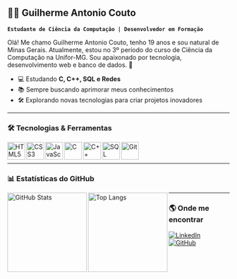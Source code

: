 ## 👨‍💻 Guilherme Antonio Couto

**`Estudante de Ciência da Computação | Desenvolvedor em Formação`**

Olá! Me chamo Guilherme Antonio Couto, tenho 19 anos e sou natural de Minas Gerais. Atualmente, estou no 3º período do curso de Ciência da Computação na Unifor-MG. Sou apaixonado por tecnologia, desenvolvimento web e banco de dados. 🚀

- 💻 Estudando **C, C++, SQL e Redes**
- 📚 Sempre buscando aprimorar meus conhecimentos
- 🛠️ Explorando novas tecnologias para criar projetos inovadores

---

### 🛠️ Tecnologias & Ferramentas

<img align="left" alt="HTML5" title="HTML5" width="40px" src="https://cdn.jsdelivr.net/gh/devicons/devicon@latest/icons/html5/html5-original.svg"/>
<img align="left" alt="CSS3" title="CSS3" width="40px" src="https://cdn.jsdelivr.net/gh/devicons/devicon@latest/icons/css3/css3-original.svg"/>
<img align="left" alt="JavaScript" title="JavaScript" width="40px" src="https://cdn.jsdelivr.net/gh/devicons/devicon@latest/icons/javascript/javascript-original.svg"/>
<img align="left" alt="C" title="C" width="40px" src="https://cdn.jsdelivr.net/gh/devicons/devicon@latest/icons/c/c-original.svg"/>
<img align="left" alt="C++" title="C++" width="40px" src="https://cdn.jsdelivr.net/gh/devicons/devicon@latest/icons/cplusplus/cplusplus-original.svg"/>
<img align="left" alt="SQL" title="SQL" width="40px" src="https://cdn.jsdelivr.net/gh/devicons/devicon@latest/icons/mysql/mysql-original.svg"/>
<img align="left" alt="Git" title="Git" width="40px" src="https://cdn.jsdelivr.net/gh/devicons/devicon@latest/icons/git/git-original.svg"/>

<br/>
<br/>

---

### 📊 Estatísticas do GitHub

<p>
  <img align="left" alt="GitHub Stats" height="180px" src="https://github-readme-stats.vercel.app/api?username=GuilhermeACouto&show_icons=true&theme=tokyonight"/>
  <img align="left" alt="Top Langs" height="180px" src="https://github-readme-stats.vercel.app/api/top-langs/?username=GuilhermeACouto&layout=compact&theme=tokyonight"/>
</p>

---

### 🌎 Onde me encontrar

[![LinkedIn](https://img.shields.io/badge/LinkedIn-GuilhermeACouto-blue?style=for-the-badge&logo=linkedin)](https://www.linkedin.com/in/seu-perfil/)  
[![GitHub](https://img.shields.io/badge/GitHub-GuilhermeACouto-black?style=for-the-badge&logo=github)](https://github.com/GuilhermeACouto)  
